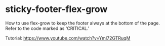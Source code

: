 # sticky-footer-flex-grow
 How to use flex-grow to keep the footer always at the bottom of the page. Refer to the code marked as 'CRITICAL.'

 Tutorial: https://www.youtube.com/watch?v=YmI72GTRuqM